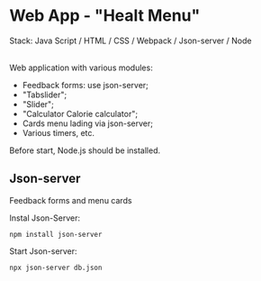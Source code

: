 # Web App - "Healt Menu"

Stack: Java Script / HTML / CSS / Webpack / Json-server / Node

\
Web application with various modules:
- Feedback forms: use json-server;
- "Tabslider";
- "Slider";
- "Calculator Calorie calculator";
- Сards menu lading via json-server;
- Various timers, etc.

Before start, Node.js should be installed.

## Json-server

Feedback forms and menu cards

Instal Json-Server:
```
npm install json-server
```

Start Json-server:
```
npx json-server db.json
```
